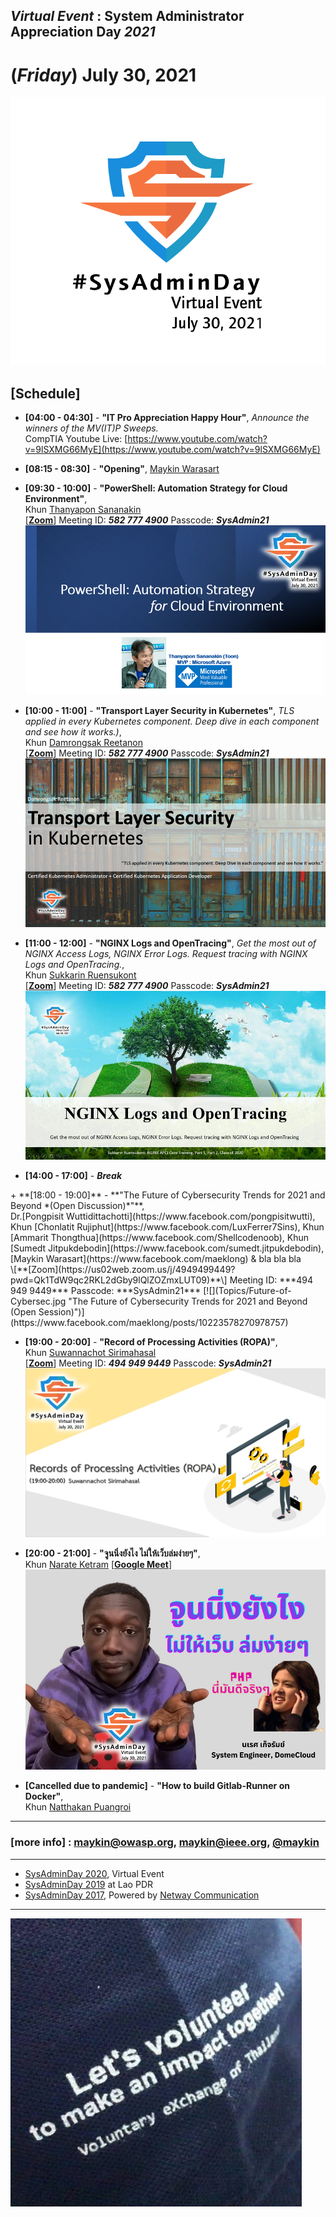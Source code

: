 ## ***Virtual Event*** : System Administrator Appreciation Day ***2021***
# **(*Friday*) July 30, 2021**
![](../Assets/SysAdminDay-2021.png "SysAdminDay2021(#VirtualEvent, #COVID19)")
## \[Schedule\] <!--https://bit.ly/SysAdminDay2021-->
+ **[04:00 - 04:30]** - **"IT Pro Appreciation Happy Hour"**, *Announce the winners of the MV(IT)P Sweeps.*<br>
CompTIA Youtube Live: [https://www.youtube.com/watch?v=9lSXMG66MyE](https://www.youtube.com/watch?v=9lSXMG66MyE)<br>

+ **[08:15 - 08:30]** - **"Opening"**, [Maykin Warasart](https://www.facebook.com/maeklong)<br>

+ **[09:30 - 10:00]** - **"PowerShell: Automation Strategy for Cloud Environment"**, <br>Khun [Thanyapon Sananakin](https://www.facebook.com/thanyapon)
<br>\[**[Zoom](https://zoom.us/j/5827774900?pwd=S05GSFM3a0oxNFRyWEcwdkZpS2VpUT09)**\] Meeting ID: ***582 777 4900***
Passcode: ***SysAdmin21***
[![](Topics/PowerShell-Automation-Strategy-for-Cloud-Env.png "PowerShell : Automation Strategy for Cloud Environment")](https://www.facebook.com/maeklong/posts/10223546732750321)<br>

+ **[10:00 - 11:00]** - **"Transport Layer Security in Kubernetes"**, *TLS applied in every Kubernetes component. Deep dive in each component and see how it works.)*, <br>Khun [Damrongsak Reetanon](https://www.facebook.com/damrongsak)
<br>\[**[Zoom](https://zoom.us/j/5827774900?pwd=S05GSFM3a0oxNFRyWEcwdkZpS2VpUT09)**\] Meeting ID: ***582 777 4900***
Passcode: ***SysAdmin21***
[![](Topics/TLS-in-K8S.png "Transport Layer Security in Kubernetes - TLS applied in every Kubernetes component. Deep dive in each component and see how it works.")](https://www.facebook.com/maeklong/posts/10223546930715270)<br>

+ **[11:00 - 12:00]** - **"NGINX Logs and OpenTracing"**, *Get the most out of NGINX Access Logs, NGINX Error Logs. Request tracing with NGINX Logs and OpenTracing.*, <br>Khun [Sukkarin Ruensukont](https://www.facebook.com/lifescompanion)
<br>\[**[Zoom](https://zoom.us/j/5827774900?pwd=S05GSFM3a0oxNFRyWEcwdkZpS2VpUT09)**\] Meeting ID: ***582 777 4900***
Passcode: ***SysAdmin21***
[![](Topics/NGINX-Logs.jpg "NGINX Logs and OpenTracing - Get the most out of NGINX Access Logs, NGINX Error Logs. Request tracing with NGINX Logs and OpenTracing.")](https://www.facebook.com/maeklong/posts/10223557491939294)<br>

+ **[14:00 - 17:00]** - ***Break***<br>

<a name="Future-of-Cybersec">
+ **[18:00 - 19:00]** - **"The Future of Cybersecurity Trends for 2021 and Beyond *(Open Discussion)*"**, <br>
Dr.[Pongpisit Wuttidittachotti](https://www.facebook.com/pongpisitwutti),
Khun [Chonlatit Rujiphut](https://www.facebook.com/LuxFerrer7Sins), Khun [Ammarit Thongthua](https://www.facebook.com/Shellcodenoob), Khun [Sumedt Jitpukdebodin](https://www.facebook.com/sumedt.jitpukdebodin),
[Maykin Warasart](https://www.facebook.com/maeklong) & bla bla bla
<br>\[**[Zoom](https://us02web.zoom.us/j/4949499449?pwd=Qk1TdW9qc2RKL2dGby9lQlZOZmxLUT09)**\] Meeting ID: ***494 949 9449***
Passcode: ***SysAdmin21***
[![](Topics/Future-of-Cybersec.jpg "The Future of Cybersecurity Trends for 2021 and Beyond (Open Session)")](https://www.facebook.com/maeklong/posts/10223578270978757)
<br>

+ **[19:00 - 20:00]** - **"Record of Processing Activities (ROPA)"**, <br>
Khun [Suwannachot Sirimahasal](https://www.facebook.com/discovery.kwang)
<br>\[**[Zoom](https://us02web.zoom.us/j/4949499449?pwd=Qk1TdW9qc2RKL2dGby9lQlZOZmxLUT09)**\] Meeting ID: ***494 949 9449***
Passcode: ***SysAdmin21***
[![](Topics/ROPA.jpg "Record of Processing Activities (ROPA)")](https://www.facebook.com/maeklong/posts/10223577246113136)<br>

+ **[20:00 - 21:00]** - **"จูนนิ่งยังไง ไม่ให้เว็บล่มง่ายๆ"**, <br>Khun [Narate Ketram](https://www.facebook.com/koonnarate) \[**[Google Meet](https://meet.google.com/syx-xxzr-ytx)**\]
[![](Topics/Tuning.png "จูนนิ่งยังไง ไม่ให้เว็บล่มง่ายๆ")](https://www.facebook.com/maeklong/posts/10223581855468367)<br>

+ **[Cancelled due to pandemic]** - **"How to build Gitlab-Runner on Docker"**, <br>Khun [Natthakan Puangroi](https://www.facebook.com/mayplepete)

---

### [more info] : <maykin@owasp.org>, <maykin@ieee.org>, [@maykin](https://line.me/R/ti/p/%40maykin)

---

* [SysAdminDay 2020](/2020/VirtualEvent), Virtual Event
* [SysAdminDay 2019](/2019/Laos) at Lao PDR
* [SysAdminDay 2017](https://www.facebook.com/sysadminthailand/photos/?tab=album&album_id=303193886821648), Powered by [Netway Communication](https://netway.co.th/)

---

[![](Supporters/VolunteXTH.jpg "Thank you to our supporters")](https://VolunteX.github.io)
